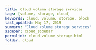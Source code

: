 ```yaml
---
title: Cloud volume storage services
tags: [volume, storage, cloud]
keywords: cloud, volume, storage, block
last_updated: May 17, 2019
summary: "Cloud volume storage services"
sidebar: cloud_sidebar
permalink: cloud_volume_storage.html
folder: cloud
---
```

